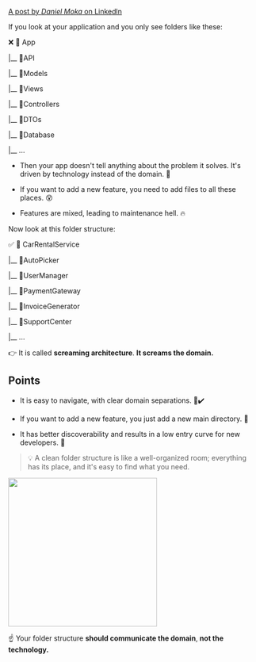 
[A post by _Daniel Moka_ on Linkedln](https://www.linkedin.com/posts/danielmoka_if-you-look-at-your-application-and-you-only-activity-7243514747634040832--XUN)

If you look at your application and you only see folders like these:

❌
📁 App

|__ 📁API

|__ 📁Models

|__ 📁Views

|__ 📁Controllers

|__ 📁DTOs

|__ 📁Database

|__ ...


- Then your app doesn't tell anything about the problem it solves. It's driven by technology instead of the domain. 🤖

- If you want to add a new feature, you need to add files to all these places. 😵

- Features are mixed, leading to maintenance hell. 🔥

Now look at this folder structure:

✅
📁 CarRentalService

|__ 📁AutoPicker

|__ 📁UserManager

|__ 📁PaymentGateway

|__ 📁InvoiceGenerator

|__ 📁SupportCenter

|__ ...

👉 It is called __screaming architecture__. __It screams the domain.__

## Points

- It is easy to navigate, with clear domain separations. 📁✔️

- If you want to add a new feature, you just add a new main directory. 🥰

- It has better discoverability and results in a low entry curve for new developers. 👶

> 💡 A clean folder structure is like a well-organized room; everything has its place, and it's easy to find what you need.

<img src="https://github.com/user-attachments/assets/354f35d9-f40e-4c6a-b502-09f9b07d2d65" height="300" />


☝️ Your folder structure __should communicate the domain__, __not the technology.__
